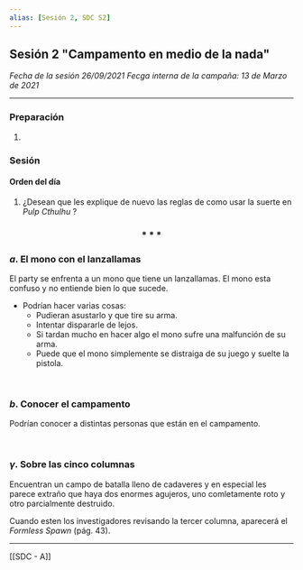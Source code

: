 ```yaml
---
alias: [Sesión 2, SDC S2]
---
```


## Sesión 2 "Campamento en medio de la nada"

_Fecha de la sesión 26/09/2021_
_Fecga interna de la campaña: 13 de Marzo de 2021_

---

### Preparación

1. 


### Sesión

#### Orden del día

1. ¿Desean que les explique de nuevo las reglas de como usar la suerte en _Pulp Cthulhu_ ?

<div align='center'>
	<h3> * * * </h3>
</div>

### $a$. El mono con el lanzallamas

El party se enfrenta a un mono que tiene un lanzallamas. El mono esta confuso y no entiende bien lo que sucede.

+ Podrían hacer varias cosas:
	+ Pudieran asustarlo y que tire su arma.
	+ Intentar dispararle de lejos.
	+ Si tardan mucho en hacer algo el mono sufre una malfunción de su arma.
	+ Puede que el mono simplemente se distraiga de su juego y suelte la pistola.

&nbsp;

### $b$.  Conocer el campamento

Podrían conocer a distintas personas que están en el campamento.

&nbsp;

### $\gamma$. Sobre las cinco columnas

Encuentran un campo de batalla lleno de cadaveres y en especial les parece extraño que haya dos enormes agujeros, uno comletamente roto y otro parcialmente destruido.

Cuando esten los investigadores revisando la tercer columna, aparecerá el _Formless Spawn_ (pág. 43).


---

[[SDC - A]]
